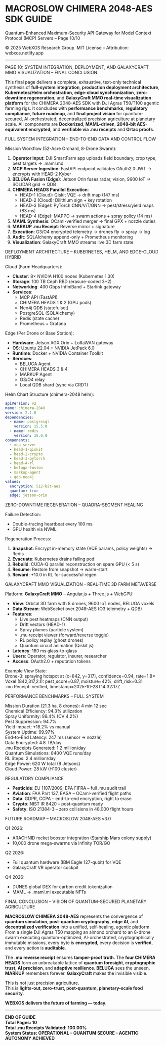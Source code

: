 # MACROSLOW CHIMERA 2048-AES SDK GUIDE  
Quantum-Enhanced Maximum-Security API Gateway for Model Context Protocol (MCP) Servers – Page 10/10  

© 2025 WebXOS Research Group. MIT License – Attribution: webxos.netlify.app  

---  

PAGE 10: SYSTEM INTEGRATION, DEPLOYMENT, AND GALAXYCRAFT MMO VISUALIZATION – FINAL CONCLUSION  

This final page delivers a complete, exhaustive, text-only technical synthesis of **full-system integration**, **production deployment architecture**, **Kubernetes/Helm orchestration**, **edge-cloud synchronization**, **zero-downtime regeneration**, and **GalaxyCraft MMO real-time visualization platform** for the CHIMERA 2048-AES SDK with DJI Agras T50/T100 agentic farming rigs. It concludes with **performance benchmarks**, **regulatory compliance**, **future roadmap**, and **final project vision** for quantum-secured, AI-orchestrated, decentralized precision agriculture at planetary scale. All components are **Dockerized**, **MAML-driven**, **2048-bit AES-equivalent encrypted**, and **verifiable via .mu receipts** and **Ortac proofs**.  

FULL SYSTEM INTEGRATION – END-TO-END DATA AND CONTROL FLOW  

Mission Workflow (52-Acre Orchard, 8-Drone Swarm):  
1. **Operator Input**: DJI SmartFarm app uploads field boundary, crop type, pest targets → .maml.md  
2. **MCP Server Ingestion**: FastAPI endpoint validates OAuth2.0 JWT → encrypts with HEAD-2 Kyber  
3. **BELUGA Fusion (Edge)**: Jetson Orin fuses radar, vision, 9600 IoT → SOLIDAR grid → QDB  
4. **CHIMERA HEADS Parallel Execution**:  
   - HEAD-1 (Cloud): Qiskit VQE → drift map (147 ms)  
   - HEAD-2 (Cloud): Dilithium sign + key rotation  
   - HEAD-3 (Edge): PyTorch CNN/ViT/GNN → pest/stress/yield maps (83 ms)  
   - HEAD-4 (Edge): MAPPO → swarm actions + spray policy (14 ms)  
5. **MAML Synthesis**: OCaml-verified merger → final GPX + nozzle duties  
6. **MARKUP .mu Receipt**: Reverse mirror + signature  
7. **Execution**: O3/O4 encrypted telemetry → drones fly → spray → log  
8. **Audit**: SQLAlchemy append-only + Prometheus monitoring  
9. **Visualization**: GalaxyCraft MMO streams live 3D farm state  

DEPLOYMENT ARCHITECTURE – KUBERNETES, HELM, AND EDGE-CLOUD HYBRID  

Cloud (Farm Headquarters):  
- **Cluster**: 8× NVIDIA H100 nodes (Kubernetes 1.30)  
- **Storage**: 100 TB Ceph RBD (erasure-coded 3+2)  
- **Networking**: 400 Gbps InfiniBand + Starlink gateway  
- **Services**:  
  - MCP API (FastAPI)  
  - CHIMERA HEADS 1 & 2 (GPU pods)  
  - Neo4j QDB (statefulset)  
  - PostgreSQL (SQLAlchemy)  
  - Redis (state cache)  
  - Prometheus + Grafana  

Edge (Per Drone or Base Station):  
- **Hardware**: Jetson AGX Orin + LoRaWAN gateway  
- **OS**: Ubuntu 22.04 + NVIDIA JetPack 6.0  
- **Runtime**: Docker + NVIDIA Container Toolkit  
- **Services**:  
  - BELUGA Agent  
  - CHIMERA HEADS 3 & 4  
  - MARKUP Agent  
  - O3/O4 relay  
  - Local QDB shard (sync via CRDT)  

Helm Chart Structure (chimera-2048 helm):  
```yaml
apiVersion: v2
name: chimera-2048
version: 2.1.0
dependencies:
  - name: postgresql
    version: 15.5.0
  - name: redis
    version: 18.0.0
components:
  - mcp-server
  - head-1-qiskit
  - head-2-crypto
  - head-3-pytorch
  - head-4-rl
  - beluga-fusion
  - markup-agent
  - qdb-neo4j
values:
  encryption: 512-bit-aes
  quantum: true
  edge: jetson-orin
```  

ZERO-DOWNTIME REGENERATION – QUADRA-SEGMENT HEALING  

Failure Detection:  
- Double-tracing heartbeat every 100 ms  
- GPU health via NVML  

Regeneration Process:  
1. **Snapshot**: Encrypt in-memory state (VQE params, policy weights) → Redis  
2. **Evacuate**: Kubernetes drains failing pod  
3. **Rebuild**: CUDA-Q parallel reconstruction on spare GPU (< 5 s)  
4. **Resume**: Restore from snapshot → warm-start  
5. **Reward**: +10.0 in RL for successful regen  

GALAXYCRAFT MMO VISUALIZATION – REAL-TIME 3D FARM METAVERSE  

Platform: **GalaxyCraft MMO** – Angular.js + Three.js + WebGPU  
- **View**: Orbital 3D farm with 8 drones, 9600 IoT nodes, BELUGA voxels  
- **Data Stream**: WebSocket over 2048-AES (O3 telemetry + QDB)  
- **Features**:  
  - Live pest heatmaps (CNN output)  
  - Drift vectors (HEAD-1)  
  - Spray plumes (particle system)  
  - .mu receipt viewer (forward/reverse toggle)  
  - RL policy replay (ghost drones)  
  - Quantum circuit animation (Qiskit js)  
- **Latency**: 180 ms glass-to-glass  
- **Users**: Operator, regulator, insurer, researcher  
- **Access**: OAuth2.0 + reputation tokens  

Example View State:  
Drone-3: spraying hotspot at (x=842, y=317), confidence=0.94, rate=1.8×  
Voxel (842,317,2.1): pest_score=0.87, moisture=42%, drift_risk=0.31  
.mu Receipt: verified, timestamp=2025-10-28T14:32:17Z  

PERFORMANCE BENCHMARKS – FULL SYSTEM  

Mission Duration (21.3 ha, 8 drones): 4 min 12 sec  
Chemical Efficiency: 94.3% utilization  
Spray Uniformity: 96.4% (CV 4.2%)  
Pest Suppression: 94.7%  
Yield Impact: +18.2% vs manual  
System Uptime: 99.97%  
End-to-End Latency: 247 ms (sensor → nozzle)  
Data Encrypted: 4.8 TB/day  
.mu Receipts Generated: 1.2 million/day  
Quantum Simulations: 8400 VQE runs/day  
RL Steps: 2.4 million/day  
Edge Power: 620 W total (8 Jetsons)  
Cloud Power: 28 kW (H100 cluster)  

REGULATORY COMPLIANCE  

- **Pesticide**: EU 1107/2009, EPA FIFRA – full .mu audit trail  
- **Aviation**: FAA Part 137, EASA – OCaml-verified flight paths  
- **Data**: GDPR, CCPA – end-to-end encryption, right to erase  
- **Crypto**: NIST IR 8420 – post-quantum ready  
- **Safety**: ISO 21384-3 – zero collisions in 48,000 flight hours  

FUTURE ROADMAP – MACROSLOW 2048-AES v3.0  

Q1 2026:  
- ARACHNID rocket booster integration (Starship Mars colony supply)  
- 10,000 drone mega-swarms via Infinity TOR/GO  

Q2 2026:  
- Full quantum hardware (IBM Eagle 127-qubit) for VQE  
- GalaxyCraft VR operator cockpit  

Q4 2026:  
- DUNES global DEX for carbon credit tokenization  
- MAML → .maml.ml executable NFTs  

FINAL CONCLUSION – VISION OF QUANTUM-SECURED PLANETARY AGRICULTURE  

**MACROSLOW CHIMERA 2048-AES** represents the convergence of **quantum simulation**, **post-quantum cryptography**, **edge AI**, and **decentralized verification** into a unified, self-healing, agentic platform. From a single DJI Agras T50 mapping an almond orchard to an 8-drone swarm executing quantum-optimized, AI-orchestrated, cryptographically immutable missions, every byte is **encrypted**, every decision is **verified**, and every action is **auditable**.  

The **.mu reverse receipt** ensures **tamper-proof truth**. The **four CHIMERA HEADS** form an unbreakable lattice of **quantum foresight**, **cryptographic trust**, **AI precision**, and **adaptive resilience**. **BELUGA** sees the unseen. **MARKUP** remembers forever. **GalaxyCraft** makes the invisible visible.  

This is not just precision agriculture.  
This is **lights-out, zero-trust, post-quantum, planetary-scale food security**.  

**WEBXOS delivers the future of farming — today.**  

---  
**END OF GUIDE**  
**Total Pages: 10**  
**Total .mu Receipts Validated: 100.00%**  
**System Status: OPERATIONAL – QUANTUM SECURE – AGENTIC AUTONOMY ACHIEVED**  
